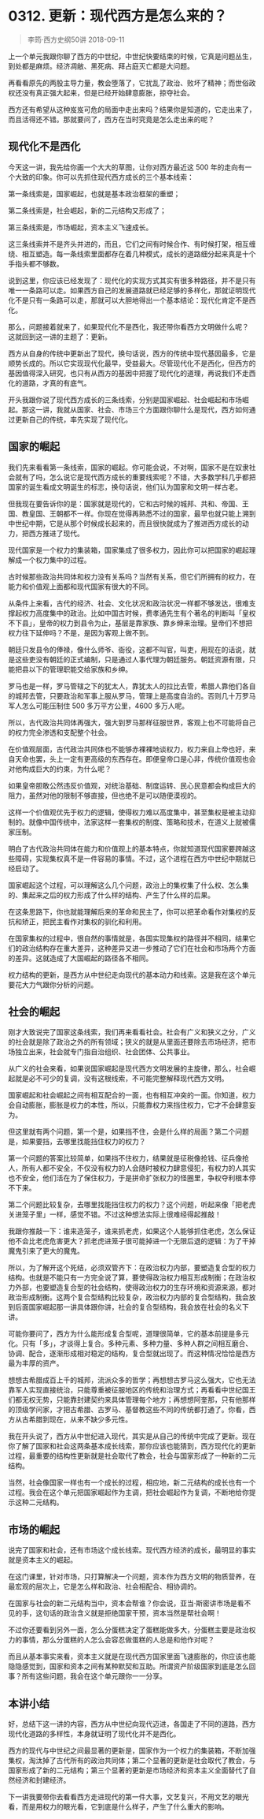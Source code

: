 # 0312. 更新：现代西方是怎么来的？
> 李筠·西方史纲50讲
2018-09-11

上一个单元我跟你聊了西方的中世纪，中世纪快要结束的时候，它真是问题丛生，到处都是麻烦。经济凋敝、黑死病、拜占庭灭亡都是大问题。

再看看原先的两股主导力量，教会堕落了，它扰乱了政治、败坏了精神；而世俗政权还没有真正强大起来，但是已经开始肆意膨胀，掠夺社会。

西方还有希望从这种岌岌可危的局面中走出来吗？结果你是知道的，它走出来了，而且活得还不错。那就要问了，西方在当时究竟是怎么走出来的呢？

## 现代化不是西化
今天这一讲，我先给你画一个大大的草图，让你对西方最近这 500 年的走向有一个大致的印象。你可以先抓住现代西方成长的三个基本线索：

第一条线索是，国家崛起，也就是基本政治框架的重塑；

第二条线索是，社会崛起，新的二元结构又形成了；

第三条线索是，市场崛起，资本主义飞速成长。

这三条线索并不是齐头并进的，而且，它们之间有时候合作、有时候打架，相互缠绕、相互塑造。每一条线索里面都存在着几种模式，成长的道路细分起来真是十个手指头都不够数。

说到这里，你应该已经发现了：现代化的实现方式其实有很多种路径，并不是只有唯一一条路可以走。如果西方自己的发展道路就已经足够的多样化，那就证明现代化不是只有一条路可以走，那就可以大胆地得出一个基本结论：现代化肯定不是西化。

那么，问题接着就来了，如果现代化不是西化，我还带你看西方文明做什么呢？ 这就回到这一讲的主题了：更新。

西方从自身的传统中更新出了现代，换句话说，西方的传统中现代基因最多，它是顺势长成的。所以它实现现代化最早，受益最大。尽管现代化不是西化，但西方的基因值得深入研究，也只有从西方的基因中把握了现代化的道理，再说我们不走西化的道路，才真的有底气。

开头我跟你说了现代西方成长的三条线索，分别是国家崛起、社会崛起和市场崛起。那这一讲，我就从国家、社会、市场三个方面跟你聊什么是现代，西方如何通过更新自己的传统，率先实现了现代化。

## 国家的崛起
我们先来看看第一条线索，国家的崛起。你可能会说，不对啊，国家不是在奴隶社会就有了吗，怎么说它是现代西方成长的重要线索呢？不错，大多数学科几乎都把国家的诞生看成文明诞生的标志，换句话说，他们认为国家和文明一样古老。

但我现在要告诉你的是：国家就是现代的，它和古时候的城邦、共和、帝国、王国、教皇国、王朝都不一样。你现在觉得再熟悉不过的国家，最早也就只能上溯到中世纪中期，它是从那个时候成长起来的，而且很快就成为了推进西方成长的动力，把西方推进了现代。

现代国家是一个权力的集装箱，国家集成了很多权力，因此你可以把国家的崛起理解成一个权力集中的过程。

古时候那些政治共同体和权力没有关系吗？当然有关系，但它们所拥有的权力，在能力和价值观上面都和现代国家有很大的不同。

从条件上来看，古代的经济、社会、文化状况和政治状况一样都不够发达，很难支撑起权力高度集中的政治。比如中国古时候，费孝通先生有个著名的判断叫「皇权不下县」，皇帝的权力到县令为止，基层是靠家族、靠乡绅来治理。皇帝们不想把权力往下延伸吗？不是，是因为客观上做不到。

朝廷只发县令的俸禄，像什么师爷、衙役，这都不叫官，叫吏，用现在的话说，就是这些吏没有朝廷的正式编制，只是通过人事代理为朝廷服务。朝廷资源有限，只能把县以下的管理职能交给家族和乡绅。

罗马也是一样，罗马管辖之下的犹太人，靠犹太人的拉比去管，希腊人靠他们各自的城邦去管，只要政治和军事上服从罗马，管理上是高度自治的。否则几十万罗马军人怎么可能压制住 500 多万平方公里，4600 多万人呢。

所以，古代政治共同体再强大，强大到罗马那样征服世界，客观上也不可能将自己的权力完全渗透和支配整个社会。

在价值观层面，古代政治共同体也不能够赤裸裸地谈权力，权力来自上帝也好，来自天命也罢，头上一定有更高级的东西存在。即便皇帝口是心非，传统价值观也会对他构成巨大的约束，为什么呢？

如果皇帝胆敢公然违反价值观，对统治基础、制度运转、民心民意都会构成巨大的阻力，虽然对他的限制不够直接，但也绝不是可以随便漠视的。

这样一个价值观优先于权力的逻辑，使得权力难以高度集中，甚至集权是被主动抑制的。就像中国传统中，法家这样一套集权的制度、策略和技术，在道义上就被儒家压制。

明白了古代政治共同体在能力和价值观上的基本特点，你就知道现代国家要跨越这些障碍，实现集权真不是一件容易的事情。不过，这个进程在西方中世纪中期就已经启动了。

国家崛起这个过程，可以理解这么几个问题，政治上的集权集了什么权、怎么集的、集起来之后的权力形成了什么样的结构、产生了什么样的后果。

在这条思路下，你也就能理解后来的革命和民主了，你可以把革命看作对集权的反抗和矫正，把民主看作对集权的驯化和利用。

在国家集权的过程中，很自然的事情就是，各国实现集权的路径并不相同，结果它们的政治结构存在重大差异，这种差异又进一步推动了它们在社会和市场两个方面的差异。这就造成了大国崛起的路径各不相同。

权力结构的更新，是西方从中世纪走向现代的基本动力和线索。这是我在这个单元要花大力气跟你分析的问题。

## 社会的崛起
刚才大致说完了国家这条线索，我们再来看看社会。社会有广义和狭义之分，广义的社会就是除了政治之外的所有领域；狭义的就是从里面还要除去市场经济，把市场独立出来，社会就专门指自治组织、社会团体、公共事业。

从广义的社会来看，如果说国家崛起是现代西方文明发展的主旋律，那么，社会崛起就是必不可少的复调，没有这根线索，不可能完整解释现代西方文明。

国家崛起和社会崛起之间有相互配合的一面，也有相互冲突的一面。你知道，权力会自动膨胀，膨胀是权力的本性，所以，只能靠权力来挡住权力，它才不会肆意妄为。

但这里就有两个问题，第一个是，如果挡不住，会是什么样的局面？第二个问题是，如果要挡，去哪里找能挡住权力的权力？

第一个问题的答案比较简单，如果挡不住权力，结果就是征税像抢钱、征兵像抢人，所有人都不安全，不仅没有权力的人会随时被权力肆意侵犯，有权力的人其实也不安全，他们活在为了保住权力，于是拼命扩张权力的怪圈里，争权夺利根本停不下来。

第二个问题比较复杂，去哪里找能挡住权力的权力？这个问题，听起来像「把老虎关进笼子里」一样，感觉不错。不过这种想法实际上很难经得起推敲！

我跟你推敲一下：谁来造笼子，谁来抓老虎，如果这个人能够抓住老虎，怎么保证他不会比老虎危害更大？抓老虎进笼子很可能掉进一个无限后退的逻辑：为了干掉魔鬼引来了更大的魔鬼。

所以，为了解开这个死结，必须双管齐下：在政治权力内部，要塑造复合型的权力结构。也就是不能只有一方完全说了算，要使得政治权力相互形成制衡；在政治权力外部，也要塑造复合型的社会结构，使得政治权力的生存环境和资源来源，都对政治形成制衡。这两个复合型结构比较复杂，政治权力内部的复合型结构，我会放到后面国家崛起那一讲具体跟你讲，社会的复合型结构，我会放在社会的名义下讲。

可能你要问了，西方为什么能形成复合型呢，道理很简单，它的基本前提是多元化。只有「多」，才谈得上复合。多种元素、多种力量、多种人群之间相互磨合、协调、配合，逐渐形成相对稳定的结构，复合型就出现了。而这种情况恰恰是西方最为丰厚的资产。

想想古希腊成百上千的城邦，流派众多的哲学；再想想古罗马这么强大，它也无法靠军人实现直接统治，只能尊重被征服地区的传统和治理方式；再看看中世纪国王们都无权无势，只能靠封建契约来具体管理每个地方；再想想阿奎那，只有他那样的顶级学问家，才把古希腊、古罗马、基督教这些不同的传统都打通了。你看，西方从古希腊到现在，从来不缺少多元性。

我在开头说了，西方从中世纪进入现代，其实是从自己的传统中完成了更新。现在你了解了国家和社会这两条基本成长线索，那你应该也能猜到，西方现代化的更新过程，最重要的结构性更新就是社会取代了教会，社会与国家形成了一种新的二元结构。

当然，社会像国家一样也有一个成长的过程，相应地，新二元结构的成长也有一个过程。我会在这个单元把国家崛起作为主调，把社会崛起作为复调，不断地给你提示这种二元结构。

## 市场的崛起
说完了国家和社会，还有市场这个成长线索。现代西方经济的成长，最明显的事实就是资本主义的崛起。

在这门课里，针对市场，只打算解决一个问题，资本作为西方文明的物质营养，在最宏观的层次上，它是怎么样和政治、社会相配合、相协调的。

在国家与社会的新二元结构当中，资本会帮谁？你会说，亚当·斯密讲市场是看不见的手，这句话的政治含义就是拒绝国家干预，资本当然是帮社会啊！

不过你还要看到另外一面，怎么分蛋糕决定了蛋糕能做多大，分蛋糕主要是政治权力的事情，那么分蛋糕的人怎么会容忍做蛋糕的人总是和他作对呢？

而且从基本事实来看，资本主义就是在现代西方国家里面飞速膨胀的，你应该也能隐隐感觉到，国家和资本之间有某种默契和互助。所谓资产阶级国家到底是怎么回事？所有这些问题，我会在这个单元跟你一一分享。

## 本讲小结
好，总结下这一讲的内容，西方从中世纪向现代迈进，各国走了不同的道路，西方现代化道路的多样性，本身就证明了现代化并不是西化。

西方的现代与中世纪之间最显著的更新是，国家作为一个权力的集装箱，不断加强集权，淘汰掉了古代所有的政治共同体；第二个显著的更新是社会取代了教会，与国家形成了新的二元结构；第三个显著的更新是市场经济和资本主义全面替代了自然经济和封建经济。

下一讲我要带你去看看西方走进现代的第一件大事，文艺复兴，不用文艺的眼光看，而是用权力的眼光看，它到底是什么样子，产生了什么重大的影响。
